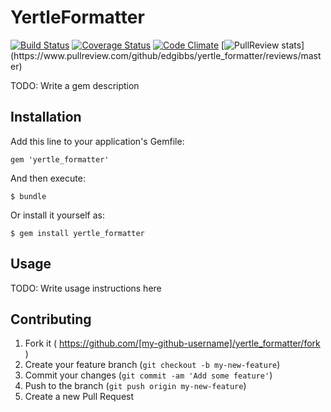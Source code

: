 # YertleFormatter
[![Build Status](https://travis-ci.org/edgibbs/yertle_formatter.svg?branch=master)](https://travis-ci.org/edgibbs/yertle_formatter)
[![Coverage Status](https://img.shields.io/coveralls/edgibbs/yertle_formatter.svg)](https://coveralls.io/r/edgibbs/yertle_formatter?branch=master)
[![Code Climate](https://codeclimate.com/github/edgibbs/yertle_formatter/badges/gpa.svg)](https://codeclimate.com/github/edgibbs/yertle_formatter)
[![PullReview stats](https://www.pullreview.com/github/edgibbs/yertle_formatter/badges/master.svg?)](https://www.pullreview.com/github/edgibbs/yertle_formatter/reviews/master)

TODO: Write a gem description

## Installation

Add this line to your application's Gemfile:

    gem 'yertle_formatter'

And then execute:

    $ bundle

Or install it yourself as:

    $ gem install yertle_formatter

## Usage

TODO: Write usage instructions here

## Contributing

1. Fork it ( https://github.com/[my-github-username]/yertle_formatter/fork )
2. Create your feature branch (`git checkout -b my-new-feature`)
3. Commit your changes (`git commit -am 'Add some feature'`)
4. Push to the branch (`git push origin my-new-feature`)
5. Create a new Pull Request
